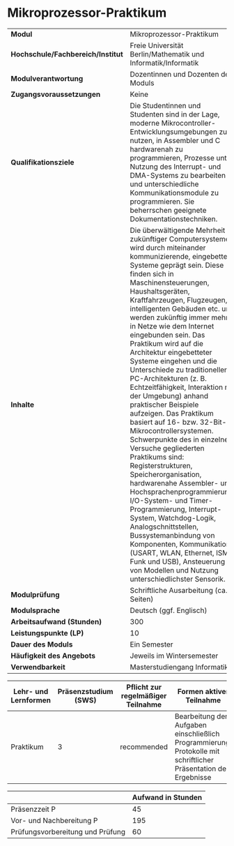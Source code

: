 # Mikroprozessor-Praktikum
|                                    |   |
|------------------------------------|---|
|**Modul**                           | Mikroprozessor-Praktikum |
|**Hochschule/Fachbereich/Institut** | Freie Universität Berlin/Mathematik und Informatik/Informatik |
|**Modulverantwortung**              | Dozentinnen und Dozenten des Moduls |
|**Zugangsvoraussetzungen**          | Keine |
|**Qualifikationsziele**             | Die Studentinnen und Studenten sind in der Lage, moderne Mikrocontroller- Entwicklungsumgebungen zu nutzen, in Assembler und C hardwarenah zu programmieren, Prozesse unter Nutzung des Interrupt- und DMA-Systems zu bearbeiten und unterschiedliche Kommunikationsmodule zu programmieren. Sie beherrschen geeignete Dokumentationstechniken. |
|**Inhalte**                         | Die überwältigende Mehrheit zukünftiger Computersysteme wird durch miteinander kommunizierende, eingebettete Systeme geprägt sein. Diese finden sich in Maschinensteuerungen, Haushaltsgeräten, Kraftfahrzeugen, Flugzeugen, intelligenten Gebäuden etc. und werden zukünftig immer mehr in Netze wie dem Internet eingebunden sein. Das Praktikum wird auf die Architektur eingebetteter Systeme eingehen und die Unterschiede zu traditionellen PC-Architekturen (z. B. Echtzeitfähigkeit, Interaktion mit der Umgebung) anhand praktischer Beispiele aufzeigen. Das Praktikum basiert auf 16- bzw. 32-Bit-Mikrocontrollersystemen. Schwerpunkte des in einzelne Versuche gegliederten Praktikums sind: Registerstrukturen, Speicherorganisation, hardwarenahe Assembler- und Hochsprachenprogrammierung, I/O-System- und Timer-Programmierung, Interrupt-System, Watchdog-Logik, Analogschnittstellen, Bussystemanbindung von Komponenten, Kommunikation (USART, WLAN, Ethernet, ISM-Funk und USB), Ansteuerung von Modellen und Nutzung unterschiedlichster Sensorik. |
|**Modulprüfung**                    | Schriftliche Ausarbeitung (ca. 5 Seiten) |
|**Modulsprache**                    | Deutsch (ggf. Englisch) |
|**Arbeitsaufwand (Stunden)**        | 300 |
|**Leistungspunkte (LP)**            | 10 |
|**Dauer des Moduls**                | Ein Semester |
|**Häufigkeit des Angebots**         | Jeweils im Wintersemester |
|**Verwendbarkeit**                  | Masterstudiengang Informatik |

| Lehr- und Lernformen | Präsenzstudium <br> (SWS) | Pflicht zur regelmäßiger Teilnahme | Formen aktiver Teilnahme |
| ---------------------|---------------------------|------------------------------------|------------------------- |
| Praktikum            | 3                         | recommended                        | Bearbeitung der Aufgaben einschließlich Programmierung, Protokolle mit schriftlicher Präsentation der Ergebnisse |

|   | Aufwand in Stunden |
| - |--------------------|
| Präsenzzeit P                            | 45    |
| Vor- und Nachbereitung P                 | 195   |
| Prüfungsvorbereitung und Prüfung         | 60    |
